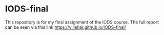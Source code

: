 
# IODS-final

This repository is for my final assignment of the IODS course. The full report can be seen via this link https://villehar.github.io/IODS-final/

